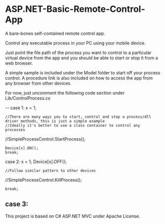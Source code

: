 # ASP.NET-Basic-Remote-Control-App
A bare-bones self-contained remote control app.

Control any executable process in your PC using your mobile device.

Just point the file path of the process you want to control to a particular virtual device from the app and you should be able to start or stop it from a web browser.

A simple sample is included under the Model folder to start off your process control. A procedure link is also included on how to access the app from any browser from other devices.

For now, just uncomment the following code section under Lib/ControlProcess.cs

--
 case 1:
    x = 1;

    //There are many ways you to start, control and stop a process/dll driver methods, this is just a simple example 
    //Ideally it's better to use a class container to control any processes

   //SimpleProcessControl.StartProcess(); 

    Device[x].ON();
    break;
 case 2:
    x = 1;
    Device[x].OFF();

    //Follow similar pattern to other devices

   //SimpleProcessControl.KillProcess(); 
                   
    break;
 case 3:
 --

This project is based on C# ASP.NET MVC under Apache License. 
